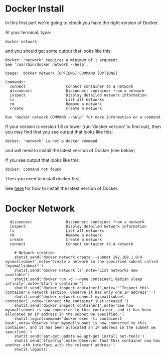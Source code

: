 <!--
{
"name": "docker-compose-setup",
"version" : "0.1",
"title" : "Docker Compose Setup",
"description" : "Get setup with Docker Compose",
"homepage" : "https://github.com/ianmiell/outlearn-modules",
"freshnessDate" : 2016-02-28,
"license" : "CC BY 4.0"
}
-->
<!-- @section -->

# Docker Install

In this first part we're going to check you have the right version of Docker.

At your terminal, type:

```
docker network
```

and you should get some output that looks like this:

```
docker: "network" requires a minimum of 1 argument.
See '/usr/bin/docker network --help'.

Usage:	docker network [OPTIONS] COMMAND [OPTIONS]

Commands:
  connect                  Connect container to a network
  disconnect               Disconnect container from a network
  inspect                  Display detailed network information
  ls                       List all networks
  rm                       Remove a network
  create                   Create a network

Run 'docker network COMMAND --help' for more information on a command.
```

If your version is version 1.8 or lower (run 'docker version' to find out), then you may find that you see output that looks like this:

```
docker: 'network' is not a docker command
```

and will need to install the latest version of Docker (see below)

If you see output that looks like this:

```
docker: command not found
```

Then you need to install docker first.


See [here](https://docs.docker.com/engine/installation/) for how to install the latest version of Docker.

<!-- @section -->

# Docker Network



```
  disconnect               Disconnect container from a network
  inspect                  Display detailed network information
  ls                       List all networks
  rm                       Remove a network
  create                   Create a network
  connect                  Connect container to a network
```

		# Network creation
		shutit.send('docker network create --subnet 192.168.1.0/4 mysmallsubnet',note='Create a network in the specified subnet called "mysmallsubnet"')
		shutit.send('docker network ls',note='List networks now available')
		shutit.send('docker run -d --name container1 debian sleep infinity',note='Start a container')
		shutit.send('docker inspect container1',note='''Inspect this container's network section. Observe it has only one IP address''')
		shutit.send('docker network connect mysmallsubnet container1',note='Connect the container just-created ')
		shutit.send('docker inspect container1',note='See how mysmallsubnet is now connected to this container, and it has been allocated an IP address in the subnet we specified.')
		shutit.login(command='docker exec -ti container1 bash',note='Observe that mysmallsubnet is now connected to this container, and it has been allocated an IP address in the subnet we specified.')
		shutit.send('apt-get update && apt-get install net-tools')
		shutit.send('ifconfig',note='Observer that this container now has another eth interface with the relevant address')
		shutit.logout()

<!-- @end -->

